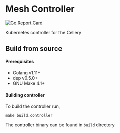 # Mesh Controller

[![Go Report Card](https://goreportcard.com/badge/github.com/wso2/product-vick)](https://goreportcard.com/report/github.com/wso2/product-vick)

Kubernetes controller for the Cellery

## Build from source

#### Prerequisites

* Golang v1.11+
* dep v0.5.0+
* GNU Make 4.1+

#### Building controller

To build the controller run,

    make build.controller

The controller binary can be found in `build` directory
